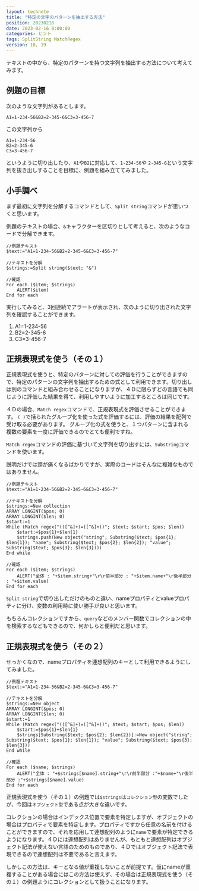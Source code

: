 ```yaml
---
layout: technote
title: "特定の文字のパターンを抽出する方法"
position: 20230216
date: 2023-02-16 0:00:00
categories: ヒント
tags: SplitString MatchRegex
version: 18, 19
---
```


テキストの中から、特定のパターンを持つ文字列を抽出する方法について考えてみます。

<!--more-->

## 例題の目標

次のような文字列があるとします。

```
A1=1-234-56&B2=2-345-6&C3=3-456-7
```

この文字列から

```
A1=1-234-56
B2=2-345-6
C3=3-456-7
```

というように切り出したり、`A1`や`B2`に対応して、`1-234-56`や `2-345-6`という文字列を抜き出しすることを目標に、例題を組み立ててみました。

## 小手調べ

まず最初に文字列を分解するコマンドとして、`Split string`コマンドが思いつくと思います。

例題のテキストの場合、`&`キャラクターを区切りとして考えると、次のようなコードで分解できます。

```4d
//例題テキスト
$text:="A1=1-234-56&B2=2-345-6&C3=3-456-7"

//テキストを分解
$strings:=Split string($text; "&")

//確認
For each ($item; $strings)
	ALERT($item)
End for each 
```

実行してみると、3回連続でアラートが表示され、次のように切り出された文字列を確認することができます。

1. A1=1-234-56
1. B2=2-345-6
1. C3=3-456-7


## 正規表現式を使う（その１）

正規表現式を使うと、特定のパターンに対しての評価を行うことができますので、特定のパターンの文字列を抽出するための式として利用できます。切り出しは別のコマンドと組み合わせることになりますが、４Ｄに限らずどの言語でも同じように評価した結果を得て、利用しやすいように加工するところは同じです。

４Ｄの場合、`Match regex`コマンドで、正規表現式を評価させることができます。
`( )`で括られたグループ化を使った式を評価するには、評価の結果を配列で受け取る必要があります。
グループ化の式を使うと、１つパターンに含まれる複数の要素を一度に評価できるのでとても便利ですね。

`Match regex`コマンドの評価に基づいて文字列を切り出すには、`Substring`コマンドを使います。

説明だけでは頭が痛くなるばかりですが、実際のコードはそんなに複雑なものではありません。

```4d
//例題テキスト
$text:="A1=1-234-56&B2=2-345-6&C3=3-456-7"

//テキストを分解
$strings:=New collection
ARRAY LONGINT($pos; 0)
ARRAY LONGINT($len; 0)
$start:=1
While (Match regex("(([^&]+)=([^&]+))"; $text; $start; $pos; $len))
	$start:=$pos{1}+$len{1}
	$strings.push(New object("string"; Substring($text; $pos{1}; $len{1}); "name"; Substring($text; $pos{2}; $len{2}); "value"; Substring($text; $pos{3}; $len{3})))
End while 

//確認
For each ($item; $strings)
	ALERT("全体 : "+$item.string+"\r\r前半部分 : "+$item.name+"\r後半部分 : "+$item.value)
End for each 
```

`Split string`で切り出しただけのものと違い、nameプロパティとvalueプロパティに分け、変数の利用時に使い勝手が良いと思います。

もちろんコレクションですから、`query`などのメンバー関数でコレクションの中を検索するなどもできるので、何かしらと便利だと思います。

## 正規表現式を使う（その２）

せっかくなので、nameプロパティを連想配列のキーとして利用できるようにしてみました。

```4d
//例題テキスト
$text:="A1=1-234-56&B2=2-345-6&C3=3-456-7"

//テキストを分解
$strings:=New object
ARRAY LONGINT($pos; 0)
ARRAY LONGINT($len; 0)
$start:=1
While (Match regex("(([^&]+)=([^&]+))"; $text; $start; $pos; $len))
	$start:=$pos{1}+$len{1}
	$strings[Substring($text; $pos{2}; $len{2})]:=New object("string"; Substring($text; $pos{1}; $len{1}); "value"; Substring($text; $pos{3}; $len{3}))
End while 

//確認
For each ($name; $strings)
	ALERT("全体 : "+$strings[$name].string+"\r\r前半部分 :"+$name+"\r後半部分 :"+$strings[$name].value)
End for each 
```

正規表現式を使う（その１）の例題では`$strings`は`コレクション型`の変数でしたが、今回は`オブジェクト型`である点が大きな違いです。

コレクションの場合はインデックス位置で要素を特定しますが、オブジェクトの場合はプロパティで要素を特定します。プロパティですから任意の名前を付けることができますので、それを応用して連想配列のように`name`で要素が特定できるようになります。４Ｄには連想配列はありませんが、もともと連想配列はオブジェクト記法が使えない言語のためのものであり、４Ｄではオブジェクト記法で表現できるので連想配列は不要であると言えます。

しかしこの方法は、キーとなる値が重複しないことが前提です。仮にnameが重複することがある場合にはこの方法は使えず、その場合は正規表現式を使う（その１）の例題ようにコレクションとして扱うことになります。
